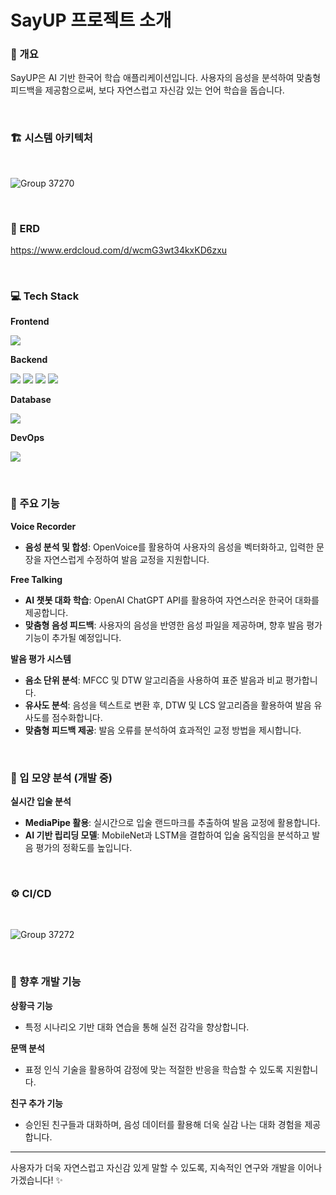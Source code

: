 # SayUP 프로젝트 소개

### 📝 개요
SayUP은 AI 기반 한국어 학습 애플리케이션입니다. 
사용자의 음성을 분석하여 맞춤형 피드백을 제공함으로써, 보다 자연스럽고 자신감 있는 언어 학습을 돕습니다.

<br>

### 🏗 시스템 아키텍처
<br>

![Group 37270](https://github.com/user-attachments/assets/1eb6c289-c42f-4c02-994b-f437265413bc)

<br>

### 💾 ERD
https://www.erdcloud.com/d/wcmG3wt34kxKD6zxu

<br>


### 💻 Tech Stack</h4>
**Frontend**
<p align="left">
  <img src="https://img.shields.io/badge/Flutter-02569B?style=for-the-badge&logo=Flutter&logoColor=white"/> 
</p>

**Backend**
<p align="left">
  <img src="https://img.shields.io/badge/Spring-6DB33F?style=for-the-badge&logo=Spring&logoColor=white"/> 
  <img src="https://img.shields.io/badge/Spring_Boot-6DB33F?style=for-the-badge&logo=Spring-Boot&logoColor=white"/> 
  <img src="https://img.shields.io/badge/Python-3776AB?style=for-the-badge&logo=Python&logoColor=white"/> 
  <img src="https://img.shields.io/badge/FastAPI-009688?style=for-the-badge&logo=FastAPI&logoColor=white"/> 
</p>

**Database**
<p align="left">
  <img src="https://img.shields.io/badge/MySQL-4479A1?style=for-the-badge&logo=MySQL&logoColor=white"/> 
</p>

**DevOps**
<p align="left">
  <img src="https://img.shields.io/badge/Docker-2496ED?style=for-the-badge&logo=Docker&logoColor=white"/> 
</p>

<br>

### 🚀 주요 기능
**Voice Recorder**
- **음성 분석 및 합성**: OpenVoice를 활용하여 사용자의 음성을 벡터화하고, 입력한 문장을 자연스럽게 수정하여 발음 교정을 지원합니다.

**Free Talking**
- **AI 챗봇 대화 학습**: OpenAI ChatGPT API를 활용하여 자연스러운 한국어 대화를 제공합니다.
- **맞춤형 음성 피드백**: 사용자의 음성을 반영한 음성 파일을 제공하며, 향후 발음 평가 기능이 추가될 예정입니다.

**발음 평가 시스템**
- **음소 단위 분석**: MFCC 및 DTW 알고리즘을 사용하여 표준 발음과 비교 평가합니다.
- **유사도 분석**: 음성을 텍스트로 변환 후, DTW 및 LCS 알고리즘을 활용하여 발음 유사도를 점수화합니다.
- **맞춤형 피드백 제공**: 발음 오류를 분석하여 효과적인 교정 방법을 제시합니다.

<br>

### 🎥 입 모양 분석 (개발 중)
**실시간 입술 분석**
- **MediaPipe 활용**: 실시간으로 입술 랜드마크를 추출하여 발음 교정에 활용합니다.
- **AI 기반 립리딩 모델**: MobileNet과 LSTM을 결합하여 입술 움직임을 분석하고 발음 평가의 정확도를 높입니다.

<br>

### ⚙️ CI/CD
<br>

![Group 37272](https://github.com/user-attachments/assets/d6cfdd65-a851-4374-97fe-6e676839d44b)

<br>

### 🔮 향후 개발 기능
**상황극 기능**
- 특정 시나리오 기반 대화 연습을 통해 실전 감각을 향상합니다.

**문맥 분석**
- 표정 인식 기술을 활용하여 감정에 맞는 적절한 반응을 학습할 수 있도록 지원합니다.

**친구 추가 기능**
- 승인된 친구들과 대화하며, 음성 데이터를 활용해 더욱 실감 나는 대화 경험을 제공합니다.

---

사용자가 더욱 자연스럽고 자신감 있게 말할 수 있도록, 지속적인 연구와 개발을 이어나가겠습니다! ✨

